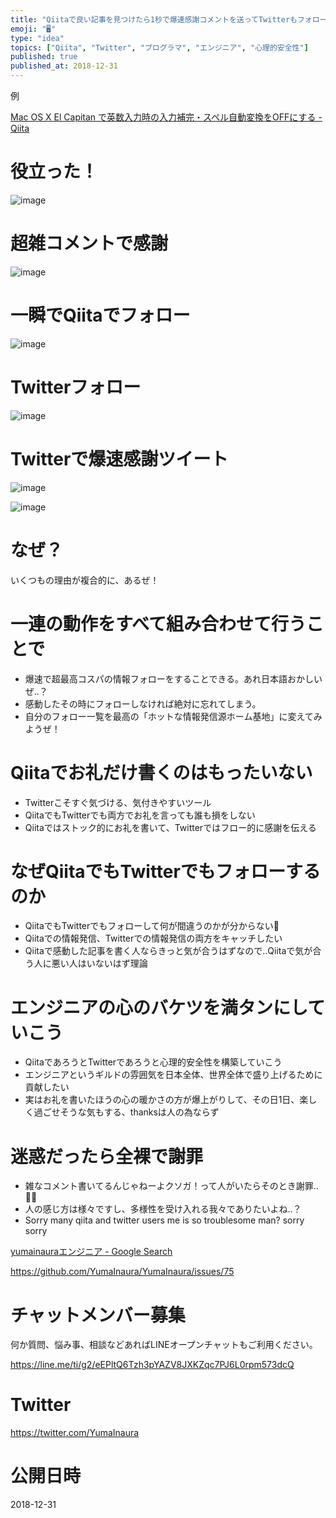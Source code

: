 ```yaml
---
title: "Qiitaで良い記事を見つけたら1秒で爆速感謝コメントを送ってTwitterもフォローしてみては？ って提案"
emoji: "🖥"
type: "idea"
topics: ["Qiita", "Twitter", "プログラマ", "エンジニア", "心理的安全性"]
published: true
published_at: 2018-12-31
---
```


例

[Mac OS X El Capitan で英数入力時の入力補完・スペル自動変換をOFFにする - Qiita](https://qiita.com/niwatako/items/580b08e9282c4676ec20)

# 役立った！


![image](https://user-images.githubusercontent.com/13635059/50553505-77e73600-0ceb-11e9-98c8-93f765a3b292.png)

# 超雑コメントで感謝

![image](https://user-images.githubusercontent.com/13635059/50553509-833a6180-0ceb-11e9-864b-24d9d98e8a4a.png)


# 一瞬でQiitaでフォロー

![image](https://user-images.githubusercontent.com/13635059/50553499-6b62dd80-0ceb-11e9-836b-296e08e18c8e.png)

# Twitterフォロー

![image](https://user-images.githubusercontent.com/13635059/50553512-92b9aa80-0ceb-11e9-8781-aa6be4772c8b.png)

# Twitterで爆速感謝ツイート

![image](https://user-images.githubusercontent.com/13635059/50553523-cbf21a80-0ceb-11e9-8ef8-08bd8ed05d80.png)

![image](https://user-images.githubusercontent.com/13635059/50553519-b11fa600-0ceb-11e9-87f1-8f5e0465e43c.png)

# なぜ？

いくつもの理由が複合的に、あるぜ！

# 一連の動作をすべて組み合わせて行うことで

- 爆速で超最高コスパの情報フォローをすることできる。あれ日本語おかしいぜ‥？
- 感動したその時にフォローしなければ絶対に忘れてしまう。
- 自分のフォロー一覧を最高の「ホットな情報発信源ホーム基地」に変えてみようぜ！


# Qiitaでお礼だけ書くのはもったいない

- Twitterこそすぐ気づける、気付きやすいツール
- QiitaでもTwitterでも両方でお礼を言っても誰も損をしない
- Qiitaではストック的にお礼を書いて、Twitterではフロー的に感謝を伝える

# なぜQiitaでもTwitterでもフォローするのか

- QiitaでもTwitterでもフォローして何が間違うのかが分からない🙌
- Qiitaでの情報発信、Twitterでの情報発信の両方をキャッチしたい
- Qiitaで感動した記事を書く人ならきっと気が合うはずなので‥Qiitaで気が合う人に悪い人はいないはず理論

# エンジニアの心のバケツを満タンにしていこう

- QiitaであろうとTwitterであろうと心理的安全性を構築していこう
- エンジニアというギルドの雰囲気を日本全体、世界全体で盛り上げるために貢献したい
- 実はお礼を書いたほうの心の暖かさの方が爆上がりして、その日1日、楽しく過ごせそうな気もする、thanksは人の為ならず

# 迷惑だったら全裸で謝罪

- 雑なコメント書いてるんじゃねーよクソガ！って人がいたらそのとき謝罪‥🙇‍♂️
- 人の感じ方は様々ですし、多様性を受け入れる我々でありたいよね‥？
- Sorry many qiita and twitter users me is so troublesome man? sorry sorry 

[yumainauraエンジニア - Google Search](https://www.google.com/search?q=yumainaura%E3%82%A8%E3%83%B3%E3%82%B8%E3%83%8B%E3%82%A2&oq=yumainaura%E3%82%A8%E3%83%B3%E3%82%B8%E3%83%8B%E3%82%A2&aqs=chrome..69i57.3944j0j7&sourceid=chrome&ie=UTF-8)

https://github.com/YumaInaura/YumaInaura/issues/75









<!-- Update From Qiita API -->

# チャットメンバー募集


何か質問、悩み事、相談などあればLINEオープンチャットもご利用ください。

https://line.me/ti/g2/eEPltQ6Tzh3pYAZV8JXKZqc7PJ6L0rpm573dcQ





# Twitter


https://twitter.com/YumaInaura


<!-- Update From Qiita API -->



# 公開日時

2018-12-31
